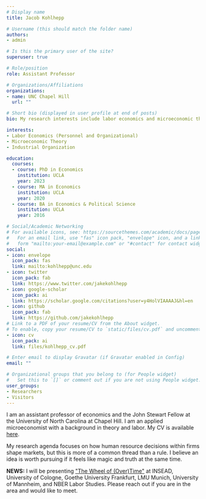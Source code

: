 ```yaml
---
# Display name
title: Jacob Kohlhepp

# Username (this should match the folder name)
authors:
- admin

# Is this the primary user of the site?
superuser: true

# Role/position
role: Assistant Professor

# Organizations/Affiliations
organizations:
- name: UNC Chapel Hill
  url: ""

# Short bio (displayed in user profile at end of posts)
bio: My research interests include labor economics and microeconomic theory.

interests:
- Labor Economics (Personnel and Organizational)
- Microeconomic Theory
- Industrial Organization

education:
  courses:
  - course: PhD in Economics
    institution: UCLA
    year: 2023
  - course: MA in Economics
    institution: UCLA
    year: 2020
  - course: BA in Economics & Political Science
    institution: UCLA
    year: 2016

# Social/Academic Networking
# For available icons, see: https://sourcethemes.com/academic/docs/page-builder/#icons
#   For an email link, use "fas" icon pack, "envelope" icon, and a link in the
#   form "mailto:your-email@example.com" or "#contact" for contact widget.
social:
- icon: envelope
  icon_pack: fas
  link: mailto:kohlhepp@unc.edu
- icon: twitter
  icon_pack: fab
  link: https://www.twitter.com/jakekohlhepp
- icon: google-scholar
  icon_pack: ai
  link: https://scholar.google.com/citations?user=y4HolVIAAAAJ&hl=en
- icon: github
  icon_pack: fab
  link: https://github.com/jakekohlhepp
# Link to a PDF of your resume/CV from the About widget.
# To enable, copy your resume/CV to `static/files/cv.pdf` and uncomment the lines below.
- icon: cv
  icon_pack: ai
  link: files/kohlhepp_cv.pdf

# Enter email to display Gravatar (if Gravatar enabled in Config)
email: ""

# Organizational groups that you belong to (for People widget)
#   Set this to `[]` or comment out if you are not using People widget.
user_groups:
- Researchers
- Visitors
---
```


I am an assistant professor of economics and the John Stewart Fellow at the University of North Carolina at Chapel Hill. I am an applied microeconomist with a background in theory and labor. My CV is available [here](files/kohlhepp_cv.pdf). 

My research agenda focuses on how human resource decisions within firms shape markets, but this is more of a common thread than a rule. I believe an idea is worth pursuing if it feels like magic and truth at the same time.

**NEWS:**  I will be presenting ["The Wheel of (Over)Time"](https://www.jkohlhepp.com/pdf/wheel_overtime_draft.pdf) at INSEAD, University of Cologne, Goethe University Frankfurt, LMU Munich, University of Mannheim, and NBER Labor Studies. Please reach out if you are in the area and would like to meet.
